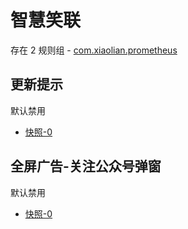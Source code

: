 # 智慧笑联

存在 2 规则组 - [com.xiaolian.prometheus](/src/apps/com.xiaolian.prometheus.ts)

## 更新提示

默认禁用

- [快照-0](https://i.gkd.li/i/14292788)

## 全屏广告-关注公众号弹窗

默认禁用

- [快照-0](https://i.gkd.li/i/14292789)
